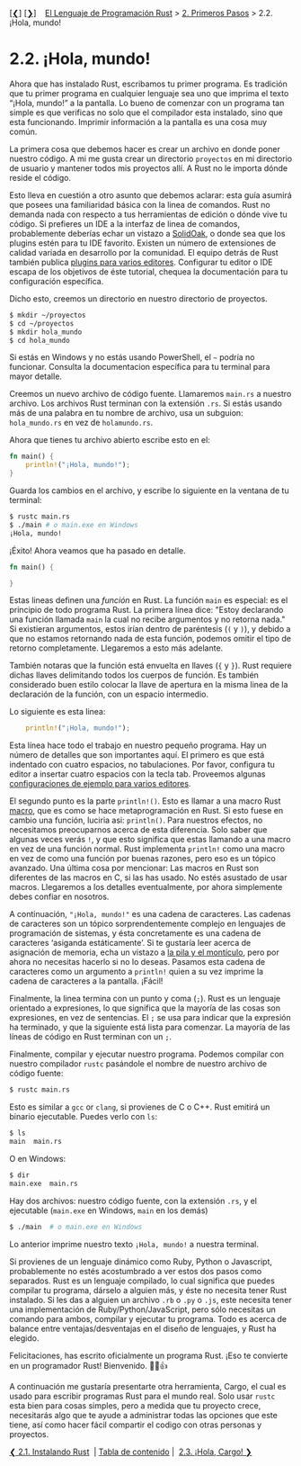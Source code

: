 [[❮]](ch02-01-installing-rust.md)
[[❯]](ch02-03-hello-cargo.md)
&nbsp;&nbsp;
[El Lenguaje de Programación Rust](_index.md) >
[2. Primeros Pasos](ch02-00-getting-started.md) > 2.2. ¡Hola, mundo!

# 2.2. ¡Hola, mundo!

Ahora que has instalado Rust, escribamos tu primer programa. Es tradición que tu
primer programa en cualquier lenguaje sea uno que imprima el texto
“¡Hola, mundo!” a la pantalla. Lo bueno de comenzar con un programa tan simple
es que verificas no solo que el compilador esta instalado, sino que esta
funcionando. Imprimir información a la pantalla es una cosa muy común.

La primera cosa que debemos hacer es crear un archivo en donde poner nuestro
código. A mi me gusta crear un directorio `proyectos` en mi directorio de
usuario y mantener todos mis proyectos allí. A Rust no le importa dónde reside
el código.

Esto lleva en cuestión a otro asunto que debemos aclarar: esta guía asumirá que
posees una familiaridad básica con la linea de comandos. Rust no demanda nada
con respecto a tus herramientas de edición o dónde vive tu código. Si prefieres
un IDE a la interfaz de linea de comandos, probablemente deberías echar un
vistazo a [SolidOak][solidoak], o donde sea que los plugins estén para tu IDE
favorito. Existen un número de extensiones de calidad variada en desarrollo por
la comunidad. El equipo detrás de Rust también publica [plugins para varios
editores][plugins]. Configurar tu editor o IDE escapa de los objetivos de éste
tutorial, chequea la documentación para tu configuración específica.

[solidoak]: https://github.com/oakes/SolidOak
[plugins]: https://github.com/rust-lang/rust/blob/master/src/etc/CONFIGS.md

Dicho esto, creemos un directorio en nuestro directorio de proyectos.

```bash
$ mkdir ~/proyectos
$ cd ~/proyectos
$ mkdir hola_mundo
$ cd hola_mundo
```

Si estás en Windows y no estás usando PowerShell, el `~` podría no funcionar.
Consulta la documentacion específica para tu terminal para mayor detalle.

Creemos un nuevo archivo de código fuente. Llamaremos `main.rs` a nuestro
archivo. Los archivos Rust terminan con la extensión `.rs`. Si estás usando más
de una palabra en tu nombre de archivo, usa un subguion: `hola_mundo.rs` en vez
de `holamundo.rs`.

Ahora que tienes tu archivo abierto escribe esto en el:

```rust
fn main() {
    println!("¡Hola, mundo!");
}
```

Guarda los cambios en el archivo,  y escribe lo siguiente en la ventana de tu
terminal:

```bash
$ rustc main.rs
$ ./main # o main.exe en Windows
¡Hola, mundo!
```

¡Éxito! Ahora veamos que ha pasado en detalle.

```rust
fn main() {

}
```

Estas lineas definen una *función* en Rust. La función `main` es especial: es el
principio de todo programa Rust. La primera línea dice: "Estoy declarando una
función llamada `main` la cual no recibe argumentos y no retorna nada." Si
existieran argumentos, estos irían dentro de paréntesis (`(` y `)`), y debido a
que no estamos retornando nada de esta función, podemos omitir el tipo de
retorno completamente. Llegaremos a esto más adelante.

También notaras que la función está envuelta en llaves (`{` y `}`). Rust
requiere dichas llaves delimitando todos los cuerpos de función. Es también
considerado buen estilo colocar la llave de apertura en la misma linea de la
declaración de la función, con un espacio intermedio.

Lo siguiente es esta linea:

```rust
    println!("¡Hola, mundo!");
```

Esta línea hace todo el trabajo en nuestro pequeño programa. Hay un número de
detalles que son importantes aquí. El primero es que está indentado con cuatro
espacios, no tabulaciones. Por favor, configura tu editor a insertar cuatro
espacios con la tecla tab. Proveemos algunas
[configuraciones de ejemplo para varios editores][configs].

[configs]: https://github.com/rust-lang/rust/tree/master/src/etc/CONFIGS.md

El segundo punto es la parte `println!()`. Esto es llamar a una macro Rust
[macro][macro], que es como se hace metaprogramación en Rust. Si esto fuese en
cambio una función, luciria asi: `println()`. Para nuestros efectos, no
necesitamos preocuparnos acerca de esta diferencia. Solo saber que algunas veces
verás `!`, y que esto significa que estas llamando a una macro en vez de una
función normal. Rust implementa `println!` como una macro en vez de como una
función por buenas razones, pero eso es un tópico avanzado. Una última cosa por
mencionar: Las macros en Rust son diferentes de las macros en C, si las has
usado. No estés asustado de usar macros. Llegaremos a los detalles
eventualmente, por ahora simplemente debes confiar en nosotros.

[macro]: macros.html

A continuación, `"¡Hola, mundo!"` es una cadena de caracteres. Las cadenas de
caracteres son un tópico sorprendentemente complejo en lenguajes de programación
de sistemas, y ésta concretamente es una cadena de caracteres ‘asiganda
estáticamente’. Si te gustaría leer acerca de asignación de memoria, echa un
vistazo a [la pila y el montículo][allocation], pero por ahora no necesitas
hacerlo si no lo deseas. Pasamos esta cadena de caracteres como un argumento a
`println!` quien a su vez imprime la cadena de caracteres a la pantalla. ¡Fácil!

[allocation]: the-stack-and-the-heap.html

Finalmente, la linea termina con un punto y coma  (`;`). Rust es un lenguaje
orientado a expresiones, lo que significa que la mayoría de las cosas son
expresiones, en vez de sentencias. El `;` se usa para indicar que la expresión
ha terminado, y que la siguiente está lista para comenzar. La mayoría de las
líneas de código en Rust terminan con un `;`.

Finalmente, compilar y ejecutar nuestro programa. Podemos compilar con nuestro
compilador `rustc` pasándole el nombre de nuestro archivo de código fuente:


```bash
$ rustc main.rs
```

Esto es similar a `gcc` or `clang`, si provienes de C o C++. Rust emitirá un
binario ejecutable. Puedes verlo con `ls`:


```bash
$ ls
main  main.rs
```

O en Windows:

```bash
$ dir
main.exe  main.rs
```

Hay dos archivos: nuestro código fuente, con la extensión `.rs`, y el ejecutable
(`main.exe` en Windows, `main` en los demás)


```bash
$ ./main  # o main.exe en Windows
```

Lo anterior imprime nuestro texto `¡Hola, mundo!` a nuestra terminal.

Si provienes de un lenguaje dinámico como Ruby, Python o Javascript,
probablemente no estés acostumbrado a ver estos dos pasos como separados. Rust
es un lenguaje compilado, lo cual significa que puedes compilar tu programa,
dárselo a alguien más, y éste no necesita tener Rust instalado. Si les das a
alguien un archivo `.rb` o `.py` o `.js`, este necesita tener una implementación
de Ruby/Python/JavaScript, pero sólo necesitas un comando para ambos, compilar y
ejecutar tu programa. Todo es acerca de balance entre ventajas/desventajas en el
diseño de lenguajes, y Rust ha elegido.

Felicitaciones, has escrito oficialmente un programa Rust. ¡Eso te convierte en
un programador Rust! Bienvenido. 🎊🎉👍

A continuación me gustaría presentarte otra herramienta, Cargo, el cual es usado
para escribir programas Rust para el mundo real. Solo usar `rustc` esta bien
para cosas simples, pero a medida que tu proyecto crece, necesitarás algo que te
ayude a administrar todas las opciones que este tiene, así como hacer fácil
compartir el codigo con otras personas y proyectos.

[❮ 2.1. Instalando Rust](ch02-01-installing-rust.md)
&nbsp;|&nbsp;[Tabla de contenido](_index.md)&nbsp;|&nbsp;
[2.3. ¡Hola, Cargo! ❯](ch02-03-hello-cargo.md)
